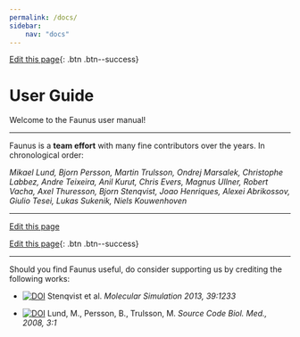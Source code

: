 ```yaml
---
permalink: /docs/
sidebar:
    nav: "docs"
---
```

<script src="https://cdnjs.cloudflare.com/ajax/libs/mathjax/2.7.0/MathJax.js?config=TeX-AMS-MML_HTMLorMML" type="text/javascript"></script>
[Edit this page]({{site.github.repository_url}}/blob/master/{{page.path}}){: .btn .btn--success}

# User Guide

Welcome to the Faunus user manual!

---

Faunus is a **team effort** with many fine contributors over the years.
In chronological order: 

_Mikael Lund, Bjorn Persson, Martin Trulsson,
Ondrej Marsalek, Christophe Labbez, Andre Teixeira,
Anil Kurut, Chris Evers, Magnus Ullner,
Robert Vacha, Axel Thuresson, Bjorn Stenqvist,
Joao Henriques, Alexei Abrikossov, Giulio Tesei,
Lukas Sukenik, Niels Kouwenhoven_

---

<a href="{{site.github.repository_url}}/blob/master/{{page.path}}">Edit this page</a>

[Edit this page]({{site.github.repository_url}}/blob/master/{{page.path}}){: .btn .btn--success}


---

Should you find Faunus useful, do consider
supporting us by crediting the following works:

- [![DOI](https://img.shields.io/badge/DOI-10%2Fnvn-orange.svg)](http://dx.doi.org/10/nvn)
  Stenqvist et al. _Molecular Simulation 2013, 39:1233_

- [![DOI](https://img.shields.io/badge/DOI-10%2Fdfqgch-orange.svg)](http://dx.doi.org/10/dfqgch)
  Lund, M., Persson, B., Trulsson, M. _Source Code Biol. Med., 2008, 3:1_
